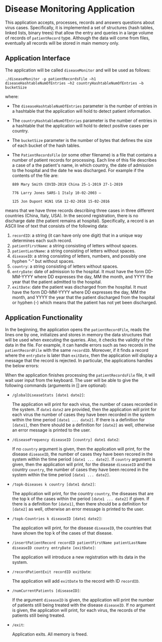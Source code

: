 # Disease Monitoring Application

This application accepts, processes, records and answers questions about virus cases. Specifically, it is implemented a set of structures (hash
tables, linked lists, binary trees) that allow the entry and queries in a large volume of records of ```patientRecord``` type. Although the data will come from files, eventually all
records will be stored in main memory only.

## Application Interface

The application will be called ```diseaseMonitor``` and will be used as follows: 

```./diseaseMonitor -p patientRecordsFile –h1 diseaseHashtableNumOfEntries –h2 countryHashtableNumOfEntries –b bucketSize```

where: 

- The ```diseaseHashtableNumOfEntries``` parameter is the number of entries in a hashtable that the application will hold to detect patient information.
- The ```countryHashtableNumOfEntries``` parameter is the number of entries in a hashtable that the application will hold to detect positive cases per country. 
- The ```bucketSize``` parameter is the number of bytes that defines the size of each bucket of the hash tables.
- The ```PatientRecordsFile``` (or some other filename) is a file that contains a number of patient records for processing. Each line of this file describes a case of a
the patient's name, in which country, the date of admission to the hospital and the date he was discharged. For example if the contents of the file are:


  ```889 Mary Smith COVID-2019 China 25-1-2019 27-1-2019```

  ```776 Larry Jones SARS-1 Italy 10-02-2003 –```

  ```125 Jon Dupont H1N1 USA 12-02-2016 15-02-2016```

means that we have three records describing three cases in three different countries
(China, Italy, USA). In the second registration, there is no discharge date (the patient remains at
hospital). Specifically, a record is an ASCII line of text that consists of the following data:

1. ```recordID```: a string (it can have only one digit) that in a unique way
determines each such record.
2. ```patientFirstName```: a string consisting of letters without spaces.
3. ```patientLastName```: a string consisting of letters without spaces.
4. ```diseaseID```: a string consisting of letters, numbers, and possibly one hyphen “-” but without spaces.
5. ```country```: a string consisting of letters without spaces.
6. ```entryDate```: date of admission to the hospital. It must have the form DD-MM-YYYY where DD expresses the day, MM the month, and YYYY the year that 
the patient admitted to the hospital.
7. ```exitDate```: date the patient was discharged from the hospital. It must have the form DD-MM-YYYY where DD expresses the day, MM the month, and YYYY the year that the patient discharged from the hospital or hyphen (-) which means that the patient has not yet been discharged.

## Application Functionality

In the beginning, the application opens the ```patientRecordFile```, reads the lines one by one, initializes and stores in memory the data structures that will be used when executing the queries. Also, it checks the validity of the data in the file. For example, it can handle errors such as two records in the ```patientRecordFile``` with the same ```recordID```. Moreover, if it finds a record where the ```entryDate``` is later than ```exitDate```, then the application will display a message that the record is rejected. In particular, the applications handles the below errors:

When the application finishes processing the ```patientRecordsFile``` file, it will wait user input from the keyboard. The user will be able to give the following commands (arguments in [] are optional):

- ```/globalDiseaseStats [date1 date2]```:

    The application will print for each virus, the number of cases recorded in the system. If
  ```date1``` ```date2``` are provided, then the application will print for each virus the number of cases they have been
  recorded in the system within the time period ```[date1 ... date2]```.
  If there is a definition for ```[date1]```, then there should be a definition for ```[date2]``` as well, otherwise 
  an error message is printed to the user.

- ```/diseaseFrequency diseaseID [country] date1 date2```:

  If no ```country``` argument is given, then the application will print, for the disease ```diseaseID```, the number of cases they have been recored in the system     within the time period ```[date1 ... date2]```.   If ```country``` argument is given, then the application will print, for the disease ```diseaseID``` and the country ```country```, the number of cases they have been recored in the system within the time period ```[date1 ... date2]```.

- ```/topk-Diseases k country [date1 date2]```:
  
  The application will print, for the country ```country```, the diseases that are the top k of the cases
  within the period ```[date1 ... date2]``` if given. If there is a definition for ```[date1]```, then there should be a definition for ```[date2]``` as well,    otherwise an error message is printed to the user.

- ```/topk-Countries k diseaseID [date1 date2]```:
  
  The application will print, for the disease ```diseaseID```, the countries that have shown the top k of the cases of that disease.
  
- ```/insertPatientRecord recordID patientFirstName patientLastName diseaseID country entryDate [exitDate]```:

  The application will introduce a new registration with its data in the system. 
  
- ```/recordPatientExit recordID exitDate```:

  The application will add ```exitDate``` to the record with ID ```recordID```.
  
- ```/numCurrentPatients [diseaseID]```:

  If the argument ```diseaseID``` is given, the application will print the number of patients still being treated with
the disease ```diseaseID```. If no argument is given, the application will print, for each virus, the records of the patients still being treated.

- ```/exit```:

  Application exits. All memory is freed. 
  
  

